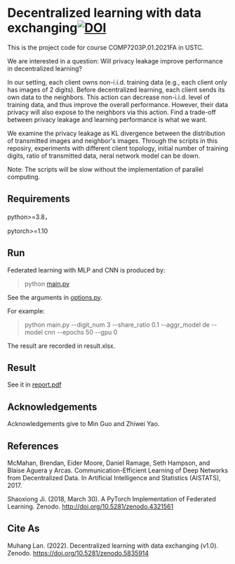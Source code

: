# Decentralized learning with data exchanging[![DOI](https://zenodo.org/badge/446033567.svg)](https://zenodo.org/badge/latestdoi/446033567)

This is the project code for course COMP7203P.01.2021FA in USTC.

We are interested in a question: Will privacy leakage improve performance in decentralized learning?

In our setting, each client owns non-i.i.d. training data (e.g., each client only has images of 2 digits). Before decentralized learning, each client sends its own data to the neighbors. This action can decrease non-i.i.d. level of training data, and thus improve the overall performance. However, their data privacy will also expose to the neighbors via this action. Find a trade-off between privacy leakage and learning performance is what we want.

We examine the privacy leakage as KL divergence between the distribution of transmitted images and neighbor's images. Through the scripts in this reposiry, experiments with different client topology, initial number of training digits, ratio of transmitted data, neral network model can be down. 

Note: The scripts will be slow without the implementation of parallel computing. 

## Requirements
python>=3.8，

pytorch>=1.10

## Run

Federated learning with MLP and CNN is produced by:
> python [main.py](main.py)

See the arguments in [options.py](utils/options.py). 

For example:
> python main.py --digit_num 3 --share_ratio 0.1 --aggr_model de --model cnn --epochs 50 --gpu 0  

The result are recorded in result.xlsx.

## Result

See it in [report.pdf](report.pdf)


## Acknowledgements
Acknowledgements give to Min Guo and Zhiwei Yao.

## References
McMahan, Brendan, Eider Moore, Daniel Ramage, Seth Hampson, and Blaise Aguera y Arcas. Communication-Efficient Learning of Deep Networks from Decentralized Data. In Artificial Intelligence and Statistics (AISTATS), 2017.

Shaoxiong Ji. (2018, March 30). A PyTorch Implementation of Federated Learning. Zenodo. http://doi.org/10.5281/zenodo.4321561

## Cite As

Muhang Lan. (2022). Decentralized learning with data exchanging (v1.0). Zenodo. https://doi.org/10.5281/zenodo.5835914
